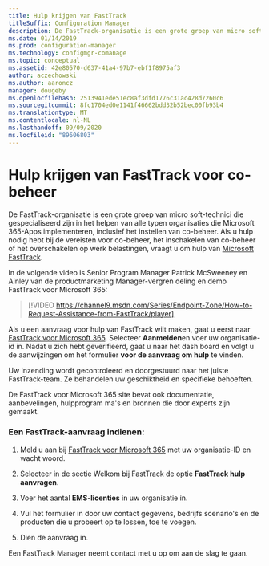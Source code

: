 ```yaml
---
title: Hulp krijgen van FastTrack
titleSuffix: Configuration Manager
description: De FastTrack-organisatie is een grote groep van micro soft-technici die gespecialiseerd zijn in het helpen van alle typen organisaties die Microsoft 365 implementeren
ms.date: 01/14/2019
ms.prod: configuration-manager
ms.technology: configmgr-comanage
ms.topic: conceptual
ms.assetid: 42e80570-d637-41a4-97b7-ebf1f8975af3
author: aczechowski
ms.author: aaroncz
manager: dougeby
ms.openlocfilehash: 2513941ede51ec8af3dfd1776c31ac428d7260c6
ms.sourcegitcommit: 8fc1704ed0e1141f46662bdd32b52bec00fb93b4
ms.translationtype: MT
ms.contentlocale: nl-NL
ms.lasthandoff: 09/09/2020
ms.locfileid: "89606803"
---
```

# <a name="get-help-from-fasttrack-for-co-management"></a>Hulp krijgen van FastTrack voor co-beheer

De FastTrack-organisatie is een grote groep van micro soft-technici die gespecialiseerd zijn in het helpen van alle typen organisaties die Microsoft 365-Apps implementeren, inclusief het instellen van co-beheer. Als u hulp nodig hebt bij de vereisten voor co-beheer, het inschakelen van co-beheer of het overschakelen op werk belastingen, vraagt u om hulp van [Microsoft FastTrack](https://Microsoft.com/FastTrack/). 

In de volgende video is Senior Program Manager Patrick McSweeney en Ainley van de productmarketing Manager-vergren deling en demo FastTrack voor Microsoft 365:

> [!VIDEO https://channel9.msdn.com/Series/Endpoint-Zone/How-to-Request-Assistance-from-FastTrack/player]

Als u een aanvraag voor hulp van FastTrack wilt maken, gaat u eerst naar [FastTrack voor Microsoft 365](https://www.microsoft.com/fasttrack/microsoft-365/security). Selecteer **Aanmelden**en voer uw organisatie-id in. Nadat u zich hebt geverifieerd, gaat u naar het dash board en volgt u de aanwijzingen om het formulier **voor de aanvraag om hulp** te vinden.

Uw inzending wordt gecontroleerd en doorgestuurd naar het juiste FastTrack-team. Ze behandelen uw geschiktheid en specifieke behoeften. 

De FastTrack voor Microsoft 365 site bevat ook documentatie, aanbevelingen, hulpprogram ma's en bronnen die door experts zijn gemaakt.


### <a name="make-a-fasttrack-request"></a>Een FastTrack-aanvraag indienen:

1. Meld u aan bij [FastTrack voor Microsoft 365](https://www.microsoft.com/fasttrack/microsoft-365/security) met uw organisatie-ID en wacht woord.  

2. Selecteer in de sectie Welkom bij FastTrack de optie **FastTrack hulp aanvragen**.  

3. Voer het aantal **EMS-licenties** in uw organisatie in.  

4. Vul het formulier in door uw contact gegevens, bedrijfs scenario's en de producten die u probeert op te lossen, toe te voegen.

5. Dien de aanvraag in. 

Een FastTrack Manager neemt contact met u op om aan de slag te gaan.
